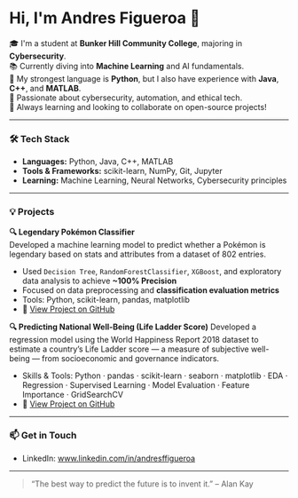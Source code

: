 # Hi, I'm Andres Figueroa 👋

🎓 I'm a student at **Bunker Hill Community College**, majoring in **Cybersecurity**.  
📚 Currently diving into **Machine Learning** and AI fundamentals.  
🐍 My strongest language is **Python**, but I also have experience with **Java**, **C++**, and **MATLAB**.  
🔐 Passionate about cybersecurity, automation, and ethical tech.  
🌱 Always learning and looking to collaborate on open-source projects!

---

### 🛠️ Tech Stack
- **Languages:** Python, Java, C++, MATLAB  
- **Tools & Frameworks:** scikit-learn, NumPy, Git, Jupyter  
- **Learning:** Machine Learning, Neural Networks, Cybersecurity principles

---

### 💡 Projects

**🔍 Legendary Pokémon Classifier**  
Developed a machine learning model to predict whether a Pokémon is legendary based on stats and attributes from a dataset of 802 entries.  
- Used  `Decision Tree`, `RandomForestClassifier`, `XGBoost`, and exploratory data analysis to achieve **~100% Precision**  
- Focused on data preprocessing and **classification evaluation metrics**  
- Tools: Python, scikit-learn, pandas, matplotlib  
- 🔗 [View Project on GitHub](https://github.com/andresfigueroa282/Pokemon-Legendary-Classifier)

**🔍 Predicting National Well-Being (Life Ladder Score)** 
Developed a regression model using the World Happiness Report 2018 dataset to estimate a country’s Life Ladder score — a measure of subjective well-being — from socioeconomic and governance indicators.
- Skills & Tools:
Python · pandas · scikit-learn · seaborn · matplotlib · EDA · Regression · Supervised Learning · Model Evaluation · Feature Importance · GridSearchCV
- 🔗 [View Project on GitHub](https://github.com/andresfigueroa282/My-eCornell-Portfolio)

---

### 📫 Get in Touch
- LinkedIn: www.linkedin.com/in/andresffigueroa

---

> “The best way to predict the future is to invent it.” – Alan Kay
